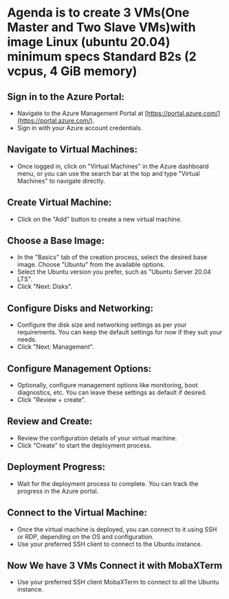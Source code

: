 
# Agenda is to create 3 VMs(One Master and Two Slave VMs)with image Linux (ubuntu 20.04) minimum specs Standard B2s (2 vcpus, 4 GiB memory)

## Sign in to the Azure Portal:
   - Navigate to the Azure Management Portal at [https://portal.azure.com/](https://portal.azure.com/).
   - Sign in with your Azure account credentials.

## Navigate to Virtual Machines:
   - Once logged in, click on "Virtual Machines" in the Azure dashboard menu, or you can use the search bar at the top and type "Virtual Machines" to navigate directly.

## Create Virtual Machine:
   - Click on the "Add" button to create a new virtual machine.

## Choose a Base Image:
   - In the "Basics" tab of the creation process, select the desired base image. Choose "Ubuntu" from the available options.
   - Select the Ubuntu version you prefer, such as "Ubuntu Server 20.04 LTS".
   - Click "Next: Disks".

## Configure Disks and Networking:
   - Configure the disk size and networking settings as per your requirements. You can keep the default settings for now if they suit your needs.
   - Click "Next: Management".

## Configure Management Options:
   - Optionally, configure management options like monitoring, boot diagnostics, etc. You can leave these settings as default if desired.
   - Click "Review + create".

## Review and Create:
   - Review the configuration details of your virtual machine.
   - Click "Create" to start the deployment process.

## Deployment Progress:
   - Wait for the deployment process to complete. You can track the progress in the Azure portal.

## Connect to the Virtual Machine:
   - Once the virtual machine is deployed, you can connect to it using SSH or RDP, depending on the OS and configuration.
   - Use your preferred SSH client to connect to the Ubuntu instance.


## Now We have 3 VMs Connect it with MobaXTerm
   - Use your preferred SSH client MobaXTerm to connect to all the Ubuntu instance.

